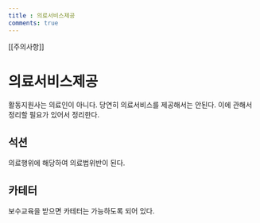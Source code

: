 ```yaml
---
title : 의료서비스제공
comments: true
---
```

[[주의사항]]
# 의료서비스제공
활동지원사는 의료인이 아니다. 당연히 의료서비스를 제공해서는 안된다. 이에 관해서 정리할 필요가 있어서 정리한다.

## 석션
의료행위에 해당하여 의료법위반이 된다.

## 카테터
보수교육을 받으면 카테터는 가능하도록 되어 있다.